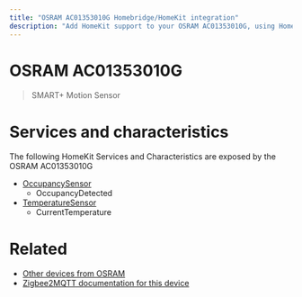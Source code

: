 ```yaml
---
title: "OSRAM AC01353010G Homebridge/HomeKit integration"
description: "Add HomeKit support to your OSRAM AC01353010G, using Homebridge, Zigbee2MQTT and homebridge-z2m."
---
```

<!---
This file has been GENERATED using src/docgen/docgen.ts
DO NOT EDIT THIS FILE MANUALLY!
-->
# OSRAM AC01353010G
> SMART+ Motion Sensor


# Services and characteristics
The following HomeKit Services and Characteristics are exposed by
the OSRAM AC01353010G

* [OccupancySensor](../../sensors.md)
  * OccupancyDetected
* [TemperatureSensor](../../sensors.md)
  * CurrentTemperature


# Related
* [Other devices from OSRAM](../index.md#osram)
* [Zigbee2MQTT documentation for this device](https://www.zigbee2mqtt.io/devices/AC01353010G.html)